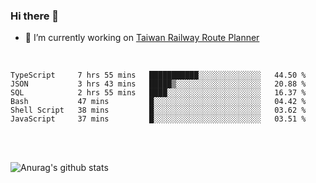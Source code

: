 ### Hi there 👋

- 🔭 I’m currently working on [Taiwan Railway Route Planner](https://github.com/Taiwan-Railway-Route-Planner)

<br/>

<!--START_SECTION:waka-->

```text
TypeScript     7 hrs 55 mins   ███████████░░░░░░░░░░░░░░   44.50 %
JSON           3 hrs 43 mins   █████▒░░░░░░░░░░░░░░░░░░░   20.88 %
SQL            2 hrs 55 mins   ████░░░░░░░░░░░░░░░░░░░░░   16.37 %
Bash           47 mins         █░░░░░░░░░░░░░░░░░░░░░░░░   04.42 %
Shell Script   38 mins         █░░░░░░░░░░░░░░░░░░░░░░░░   03.62 %
JavaScript     37 mins         █░░░░░░░░░░░░░░░░░░░░░░░░   03.51 %
```

<!--END_SECTION:waka-->

<br/>
<br/>

![Anurag's github stats](https://github-readme-stats.vercel.app/api?username=DepickereSven&show_icons=true&theme=tokyonight)



<!--
**DepickereSven/DepickereSven** is a ✨ _special_ ✨ repository because its `README.md` (this file) appears on your GitHub profile.

Here are some ideas to get you started:

- 🔭 I’m currently working on ...
- 🌱 I’m currently learning ...
- 👯 I’m looking to collaborate on ...
- 🤔 I’m looking for help with ...
- 💬 Ask me about ...
- 📫 How to reach me: ...
- 😄 Pronouns: ...
- ⚡ Fun fact: ...
-->
